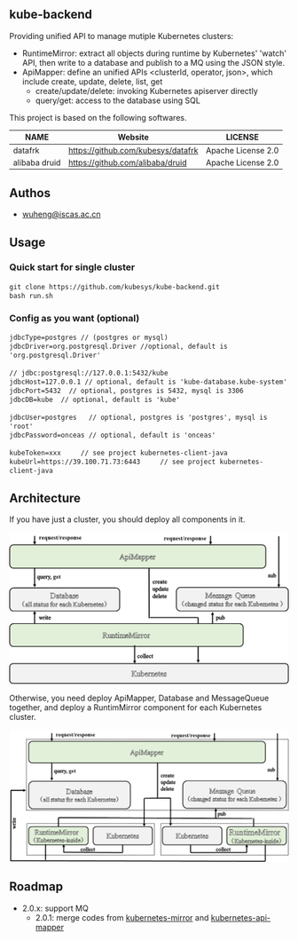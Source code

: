 ## kube-backend

Providing unified API to manage mutiple Kubernetes clusters:

- RuntimeMirror: extract all objects during runtime by Kubernetes' 'watch' API, then write to a database and publish to a MQ using the JSON style.
- ApiMapper: define an unified APIs <clusterId, operator, json>, which include create, update, delete, list, get
  - create/update/delete: invoking Kubernetes apiserver directly
  - query/get: access to the database using SQL  

This project is based on the following softwares.

|               NAME            |   Website                       |      LICENSE              | 
|-------------------------------|---------------------------------|---------------------------|
|     datafrk                   |  https://github.com/kubesys/datafrk              |  Apache License 2.0 |
|     alibaba druid             |  https://github.com/alibaba/druid                |  Apache License 2.0 |


## Authos

- wuheng@iscas.ac.cn

## Usage

### Quick start for single cluster

```
git clone https://github.com/kubesys/kube-backend.git
bash run.sh
```

### Config as you want (optional)

```
jdbcType=postgres // (postgres or mysql)
jdbcDriver=org.postgresql.Driver //optional, default is 'org.postgresql.Driver'

// jdbc:postgresql://127.0.0.1:5432/kube
jdbcHost=127.0.0.1 // optional, default is 'kube-database.kube-system'
jdbcPort=5432  // optional, postgres is 5432, mysql is 3306
jdbcDB=kube  // optional, default is 'kube'

jdbcUser=postgres   // optional, postgres is 'postgres', mysql is 'root'
jdbcPassword=onceas // optional, default is 'onceas'

kubeToken=xxx     // see project kubernetes-client-java
kubeUrl=https://39.100.71.73:6443     // see project kubernetes-client-java
```

## Architecture

If you have just a cluster, you should deploy all components in it. 

![avatar](/docs/arch-single.png)

Otherwise, you need deploy ApiMapper, Database and MessageQueue together,
and deploy a RuntimMirror component for each Kubernetes cluster.

![avatar](/docs/arch-mutiple.png)

## Roadmap

- 2.0.x: support MQ
  - 2.0.1: merge codes from [kubernetes-mirror](https://github.com/syswu/kubernetes-mirror) and [kubernetes-api-mapper](https://github.com/syswu/kubernetes-api-mapper) 

